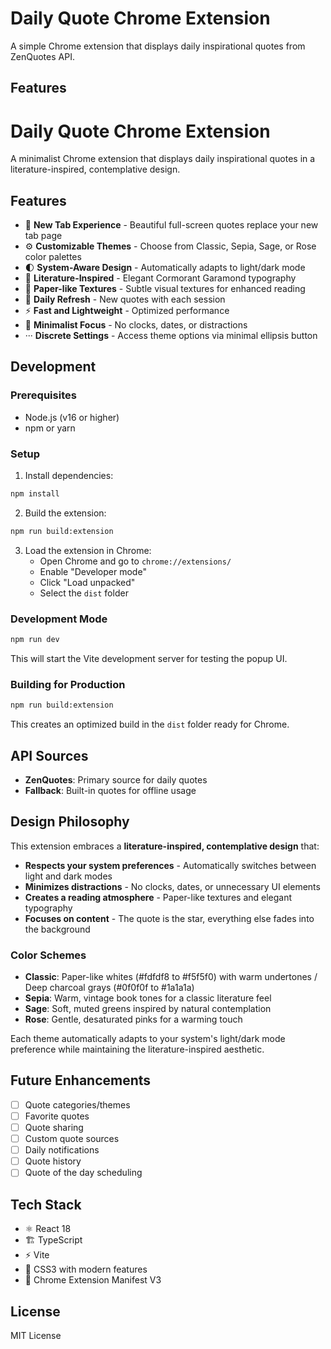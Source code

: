 # Daily Quote Chrome Extension

A simple Chrome extension that displays daily inspirational quotes from ZenQuotes API.

## Features

# Daily Quote Chrome Extension

A minimalist Chrome extension that displays daily inspirational quotes in a literature-inspired, contemplative design.

## Features

- 🌟 **New Tab Experience** - Beautiful full-screen quotes replace your new tab page
- ⚙️ **Customizable Themes** - Choose from Classic, Sepia, Sage, or Rose color palettes
- 🌓 **System-Aware Design** - Automatically adapts to light/dark mode
- 📖 **Literature-Inspired** - Elegant Cormorant Garamond typography
- 🎨 **Paper-like Textures** - Subtle visual textures for enhanced reading
- 🔄 **Daily Refresh** - New quotes with each session
- ⚡ **Fast and Lightweight** - Optimized performance
- 🧘 **Minimalist Focus** - No clocks, dates, or distractions
- ··· **Discrete Settings** - Access theme options via minimal ellipsis button

## Development

### Prerequisites

- Node.js (v16 or higher)
- npm or yarn

### Setup

1. Install dependencies:
```bash
npm install
```

2. Build the extension:
```bash
npm run build:extension
```

3. Load the extension in Chrome:
   - Open Chrome and go to `chrome://extensions/`
   - Enable "Developer mode"
   - Click "Load unpacked"
   - Select the `dist` folder

### Development Mode

```bash
npm run dev
```

This will start the Vite development server for testing the popup UI.

### Building for Production

```bash
npm run build:extension
```

This creates an optimized build in the `dist` folder ready for Chrome.

## API Sources

- **ZenQuotes**: Primary source for daily quotes
- **Fallback**: Built-in quotes for offline usage

## Design Philosophy

This extension embraces a **literature-inspired, contemplative design** that:

- **Respects your system preferences** - Automatically switches between light and dark modes
- **Minimizes distractions** - No clocks, dates, or unnecessary UI elements
- **Creates a reading atmosphere** - Paper-like textures and elegant typography
- **Focuses on content** - The quote is the star, everything else fades into the background

### Color Schemes

- **Classic**: Paper-like whites (#fdfdf8 to #f5f5f0) with warm undertones / Deep charcoal grays (#0f0f0f to #1a1a1a)
- **Sepia**: Warm, vintage book tones for a classic literature feel
- **Sage**: Soft, muted greens inspired by natural contemplation
- **Rose**: Gentle, desaturated pinks for a warming touch

Each theme automatically adapts to your system's light/dark mode preference while maintaining the literature-inspired aesthetic.

## Future Enhancements

- [ ] Quote categories/themes
- [ ] Favorite quotes
- [ ] Quote sharing
- [ ] Custom quote sources
- [ ] Daily notifications
- [ ] Quote history
- [ ] Quote of the day scheduling

## Tech Stack

- ⚛️ React 18
- 🏗️ TypeScript
- ⚡ Vite
- 🎨 CSS3 with modern features
- 🔧 Chrome Extension Manifest V3

## License

MIT License
